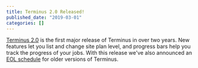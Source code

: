 ```yaml
---
title: Terminus 2.0 Released!
published_date: "2019-03-01"
categories: []
---
```

[Terminus 2.0](https://github.com/pantheon-systems/terminus) is the first major release of Terminus in over two years. New features let you list and change site plan level, and progress bars help you track the progress of your jobs. With this release we've also announced an [EOL schedule](/terminus/updates/#eol-timeline) for older versions of Terminus.
